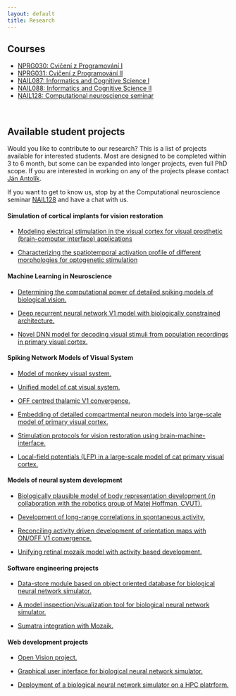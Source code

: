 ```yaml
---
layout: default
title: Research
---
```


## Courses

- <a href="./programovani1.html"><span>NPRG030: Cvičení z Programování I</span></a>
- <a href="./programovani2.html"><span>NPRG031: Cvičení z Programování II</span></a>
- <a href="./ikv1.html"><span>NAIL087: Informatics and Cognitive Science I</span></a>
- <a href="./ikv2.html"><span>NAIL088: Informatics and Cognitive Science II</span></a>
- <a href="./compneuroseminar.html"><span>NAIL128: Computational neuroscience seminar</span></a>
<br>

## Available student projects

Would you like to contribute to our research? This is a list of projects available for interested students.
Most are designed to be completed within 3 to 6 month, but some can be expanded into longer projects, even
full PhD scope. If you are interested in working on any of the projects please contact [Ján Antolík](antolikjan@gmail.com).

If you want to get to know us, stop by at the Computational neuroscience seminar [NAIL128](./compneuroseminar.html) and have a chat with us.


#### Simulation of cortical implants for vision restoration

- <a href="javascript:void(0)" onclick="$('#project_electric_stim').toggle();">Modeling electrical stimulation in the visual cortex for visual prosthetic (brain-computer interface) applications</a>  
   <small id="project_electric_stim" class="studentprojectlist" style="display: none;">
   Intracortical microstimulation (ICMS) describes the local stimulation of neurons in the cortex with penetrating electrodes. The technique enabled several breakthroughs in interfacing with the brain, among them the control of a cursor through neural activity in the motor cortex of a human patient and the visual perception of shapes in non-human primates. Only recently, a computational study presented a model unifying experimental observations how ICMS directly activates neurons in the close surrounding of the electrode: ICMS activates a sparse set of neurons around the electrode with the number of activated neurons in the sphere around the electrode tip decreasing over distance to the electrode. Yet, the way the brain responds to the direct activation of a set of neurons around the electrode with network activity (e.g. neural firing rates) remains poorly understood. The goal of this project is to implement an abstract model of ICMS for the our group's large-scale model of cat primary visual cortex. Utilizing this model to simulate ICMS in cat primary visual cortex, the spatial extent of the network response to the stimulation shall be compared to the one reported in experimental recordings from monkey and human cortex.
   </small>

- <a href="javascript:void(0)" onclick="$('#project_optio_inh_stim').toggle();">Characterizing the spatiotemporal activation profile of different morphologies for optogenetic stimulation</a>  
   <small id="project_opto_inh_stim" class="studentprojectlist" style="display: none;">
   New approach to sensory prosthetics is being developed, wherby the the cortex is stimulated via opto-genetic tools, which are being translated from mice to higher-order mammals including primates. However, how does light activate opto-genetically transfected neurons remains unclear. We have recently developed computational simulations of how light propagates through neural tissue and how it activates a detailed morphological model of V1 piramidal (excitatory) neuron that expresses Channelrhodopsin channels. It is however of great interst to understand such light stimulation effects also in other morphological neural types, particularly in inhibitory neurons. In this project student will understand NEURON simulator and our existing simulation framework. He will port existing simulation of illumination with light source to a morphological model of a inhibitory neuron, run our existing analysis and visualization.
   </small>

#### Machine Learning in Neuroscience

- <a href="javascript:void(0)" onclick="$('#project_V1power').toggle();">Determining the computational power of detailed spiking models of biological vision.</a>  
   <small id="project_V1power" class="studentprojectlist" style="display: none;">
   Primary visual cortex is a complex recurrent dynamical system that operates quite differently from how modern neural network systems do. It however still remains 
   unclear how does a biological V1 compare in its computational power to the state-of-the-art DNN systems for image analysis. In this project you
   will take our <a href="./research.html">large-scale biologically dietailed spiking network model </a> of cat primary visual cortex (V1) and prepend
   it to an existing state-of-the-art DNN system as its first stage of processing. You will then train both the original DNN and the new hybrid system
   on an image categorization benchmark and analyze the difference between the performance of the two systems.
   </small>


- <a href="javascript:void(0)" onclick="$('#project_bioconstr').toggle();">Deep recurrent neural network V1 model with biologically constrained architecture.</a>  
   <small id="project_bioconstr" class="studentprojectlist" style="display: none;">
   A common approach for studying the function of early sensory systems is to determine the relationship between sensory inputs and associated (experimentally recorded) neural responses. In the past, mostly linear [[1](http://www.ncbi.nlm.nih.gov/pubmed/12938771)], or shallow non-linear techniques were utilized, leading to limited predictive and consequently explanatory power of models fitted in this way. More recently, the popular deep convolutional architectures were successfully tested on the neural data [[2](https://arxiv.org/abs/1711.02653),[3](https://doi.org/10.1101/201764)]. These general, machine-learning motivated models, however, ignore the known anatomical and functional architecture of visual system. In this project we will rectify this shortcoming by setting up a recurrent deep neural network whose architecture will be constrained such that it reflects know features of cortical anatomy, including the separation of cortical circuits into layers, exc vs. inh neural types, different physiological properties across neural types and layers, and different later extents of interactions for different neural types and layers. The model will be trained on dynamical activity of V1 neurons respond to naturalistic videos. The goal will be to compare the prediction performance of the novel RNN architecture against state-of-the-art in the field of neural predictions, as well as assess how well will the learned connectivity reflect the real biological connectivity.
   </small>

- <a href="javascript:void(0)" onclick="$('#project_decoding').toggle();">Novel DNN model for decoding visual stimuli from population recordings in primary visual cortex.</a>  
   <small id="project_decoding" class="studentprojectlist" style="display: none;">
   Recent years have witnessed a major breakthrough in DNN models ability to predict neural population activity of V1 neurons to novel visual stimuli.The inverse problem of predicting the natural image based on the activity it elicits in population of V1 neurons, however, remains much less studied, and consequently mastered. In this project the student will implement and test a novel DNN architecture designed to predict visual inputs from population activity of V1 neurons. The key aspect of the model is a pre-processing stage that converts population activity of V1 neurons into n-dimansional matrix to which standard CNN architectures can be applied. The idea of the pre-processing stage is following. We will first train a forward model (from images to V1 activities). This will allows us to determine the position, phase and orientation of receptive fields of individual neurons. We will rasterized each of these three dimension (position, phase, orientation), leading to a coordinate system representable as 4D matrix (position has 2 dimension itself). The value at each coordinate (x,y,z,u) in the 3D matrix will be calculated as a weighted sum of the activities of neurons in the population, where  the weights are the distance of the preference vector of the given cell (its postion, orientation and phase preference) from the coodinates (x,y,z,u).
   </small>

#### Spiking Network Models of Visual System

- <a href="javascript:void(0)" onclick="$('#project_macaque').toggle();">Model of monkey visual system.</a>  
   <small id="project_macaque" class="studentprojectlist" style="display: none;">
  We have recently constructed a detailed large-scale [model](https://www.biorxiv.org/content/biorxiv/early/2019/02/20/416156.full.pdf) of cat primary visual cortex.
  Along with cat, macaque is the most common animal model in which vision in higher mammals is studied. Recently, a comprehensive
  dataset on macaque physiology and function has been [published](https://academic.oup.com/cercor/article-abstract/30/6/3483/5691251?redirectedFrom=fulltext). The goal of this project would be to utilize this new data and
  reparametrize the existing model of cat V1 to obtain analogouse model of macaque V1. Exploration of the implication of species differences
  on V1 processing is a possible future extension of the project.
  </small>

- <a href="javascript:void(0)" onclick="$('#project_unified').toggle();">Unified model of cat visual system.</a>  
   <small id="project_unified" class="studentprojectlist" style="display: none;">
  We have recently constructed a detailed large-scale [model](https://www.biorxiv.org/content/biorxiv/early/2019/02/20/416156.full.pdf) of cat primary visual cortex.
  Since, we have expanded the model in different directions in several followup studies: [addition of cortico-thalamic loop](http://www.theses.fr/2018USPCB083), [simulation of proshetic vision](https://www.nature.com/articles/s41598-021-88960-8) , and [exploration of conductance dynamics]().
  The goal of this project is to unify the existing models into single model instance and demonstrate that it can reproduce all the findings shown in the inidividual previous studies.
  </small>

- <a href="javascript:void(0)" onclick="$('#project_mozaik_ON_OFF').toggle();">OFF centred thalamic V1 convergence.</a>  
   <small id="project_mozaik_ON_OFF" class="studentprojectlist" style="display: none;">
  Recent [work](https://www.nature.com/articles/nature17936) by Alonso Lab has shown that thalamic ON and OFF afferents converging onto neurons in primary visual cortex
  have a very specific organization, which is OFF dominated, OFF centric and runs orthogonal to ocular dominance columns. Our current <a href="./research.html">large-scale integrative model </a>
  of V1 does not feature this specific organization of thalamo-cortical afferents. The goal of this project will be to integrate this specific thalamo-cortical convergence
  into the model, and then analyze the impact of this more specfific connectivity on the functional properties of the model.
  </small>


- <a href="javascript:void(0)" onclick="$('#project2').toggle();">Embedding of detailed compartmental neuron models into large-scale model of primary visual cortex.</a>  
   <small id="project2" class="studentprojectlist" style="display: none;">
  One of the ongoing projects in our group is development of <a href="./research.html">large-scale integrative model </a> of cat primary visual cortex (V1).
  This model is based on the <a href="http://www.scholarpedia.org/article/Adaptive_exponential_integrate-and-fire_model">Adaptive-Exponential Leaky Integrate and Fire</a>
  neuron model, which reduces biological neurons to a point process, ignoring
  its geometrical properties. In this project student will embed single compartmental model of V1 pyramidal neuron into the large scale point process
  simulation available in the group, and investigate the behavior of the added detailed neuron under the influence of the input coming from the large scale
  V1 simulation, focusing on properties influenced by the neuron's geometry.
  </small>

- <a href="javascript:void(0)" onclick="$('#project10').toggle();">Stimulation protocols for vision restoration using brain-machine-interface.</a>  
   <small id="project10" class="studentprojectlist" style="display: none;">
  Recently we have applied the large-scale models developed in our team to the problem of cortical visual prosthesis. New approach to sensory prosthetics is being developed,
  wherby the the cortex is stimulated via opto-genetic tools, which are being translated from mice to higher-order mammals including primates. While all the technological components
  of the visual prosthesis are still under development, an important question remains open: how to stimulate the cortex to elicit percepts that are close to those due to the perception
  of the given stimulus under normal vision. This is where our large-scale modelling approach comes in. Using our V1 model simulations to test potenial stimulation strategies, we are
  making progress at answering this question. Currently, we have gained insights
  on how to eleicit simple canonical visual stimuli, specifically sinusoidal gratings. In the next step the student will be responsible for expanding the design and analysis to generic
  stimulation protocol capable of eliciting arbitrary visual stimuli. The current protocol can be straightforwardly expanded to this general case . The student't responsibility will be
  to implement this new stimulation protocol in our simulation framework, test the protocol in our model of V1, and implement and perform all the required analysis. Strong programming and
  analytical skills required. Knowledge of Python, computation neuroscience or neurobiology of visual system a plus.
  </small>

- <a href="javascript:void(0)" onclick="$('#project3').toggle();">Local-field potentials (LFP) in a large-scale model of cat primary visual cortex.</a>  
   <small id="project3" class="studentprojectlist" style="display: none;">
  One of the ongoing projects in our group is development of <a href="./research.html">large-scale integrative model </a> of cat primary visual cortex (V1).
  [LFP](https://en.wikipedia.org/wiki/Local_field_potential) is an electrophysiological signal generated by the summed electric current flowing from multiple
  nearby neurons within a small volume of nervous tissue. The goal of this project is to investigate the LFP signals that would be generated
  in our simulations of V1. The V1 model under investigation does not explicitly contain LFP signals, only the sub-threshold and spiking responses of
  individual neurons are available. Therefore one of previously proposed models
  of LFP signals such as [this one](https://github.com/INM-6/hybridLFPy) will be used to generate artifical LFP signals based on the outputs of the V1 simulation.
  This will be followed by thourough analysis of the resulting LFPs and results compared to previous findings, including recent data recorded at <a href="http://www.unic.cnrs-gif.fr/teams.html">UNIC</a> by the
  <a href="https://www.unic.cnrs-gif.fr/teams/Research%20group%20of%20Yves%20Fr%C3%A9gnac">Yves Frégnac group</a>.
  </small>

#### Models of neural system development

- <a href="javascript:void(0)" onclick="$('#project_body').toggle();">Biologically plausible model of body representation development (in collaboration with the robotics group of Matej Hoffman, CVUT).</a>  
   <small id="project_body" class="studentprojectlist" style="display: none;">
  This project is performed in tight collaboration with the robotics group of [Matej Hoffman](https://sites.google.com/site/matejhof/home).
  The goal of this project is to explain how body representations can be learned in humanoid robots during
  haptic self-exploration based on inputs provided by ‘artificial skin’ covering the robot’s body.
  We hypothesize that [our model of cortical development proposed](https://www.ncbi.nlm.nih.gov/pmc/articles/PMC3082289/pdf/fncom-05-00017.pdf)
  can aid this goal in following two ways:  (i) the model itself, when fed with the somatosensory data will form effective,
  biologically plausible representation of body surface, (ii) the novelty signal that can be straightforwardly
  obtained from the model can within the closed loop paradigm guide self-exploration behavior towards efficient
  exploration of the body space. The novelty signal is readily available in the model, as novel inputs are poorly
  represented by the evolving cortical representation and thus the input will have high distance from the most representative
  (close within input space) cortical neuron. Thus a simple winner-take-all mechanism at the cortical level, that outputs
  the distance between the input and the point in input space the winner neuron represents will yield effective novelty signal.
  The student will test these hypotheses in collaboration with the [Hoffman group](https://sites.google.com/site/matejhof/home) guided by following milestones. He/she will
  implement and validate the model of somatosensory map formation from artificial skin inputs, implement the novelty signal extraction
  mechanism, test its impact on map formation in closed-loop system, integrate the resulting model within the humanoid
  robotic system at Hoffman group, and perform experiments to confirm effectiveness of the model and search for bio-morphic
  correlates in the resulting behavior.
  </small>

- <a href="javascript:void(0)" onclick="$('#project_kaschube').toggle();">Development of long-range correlations in spontaneous activity.</a>  
   <small id="project_kaschube" class="studentprojectlist" style="display: none;">
  In a recent paper, [Smith et al.](Distributed network interactions and their emergence in developing neocortex) demonstrate that spontaneous activity 
  in early post-natal V1 in ferrets, before eye opening, is already highly structured with spontaneous spatial correlations that are linked to the
  orientation maps that develop few days later. Furthermore, it was shown, that no afferent input from thalamus (or retina) is needed for these
  structure in spontaneous activity to appear. The authors hypothesize, that local maxican-hat-like connectivity that is anysothropic is 
  sufficent for such correlation patterns to appear. In this project we will verify the hypothesis that the anaysothropy of local connections, which
  is questionable, is not neccesary if hebbian learning on the cortico-corticl synapses is assumed, and furthermore, such mechanisms can explain
  further development and refinenement of orientation maps. The goal of this project is to build a firing-rate model with hebbian-learning that 
  will demonstrate test this hypothesis.
  </small>

- <a href="javascript:void(0)" onclick="$('#project_dev_ON_OFF').toggle();">Reconciling activity driven development of orientation maps with ON/OFF V1 convergence.</a>  
   <small id="project_dev_ON_OFF" class="studentprojectlist" style="display: none;">
  During post-natal development, primary visual cortex undergoes remarkable functional organization resulting in expression
  of topologically smooth orientation map across it's surface. The most common type of explenation for this phenomena is activity based development,
  whereby internally generated or visually driven activity coupled with plasticity in the thalamo-cortical and corico-cortical pathway
  induces gradual establishment of the orientation maps. [LISSOM](http://ioam.github.io/topographica/Tutorials/GCAL_Tutorial.html) based familiy of models is an example of such activity + plasticity driven theoretical explanation of this phenomena.
  Recent [work](https://www.nature.com/articles/nature17936) by Alonso Lab has shown that thalamic ON and OFF afferents converging onto neurons in primary visual cortex
  have a very specific organization, which is OFF dominated, OFF centric and runs orthogonal to ocular dominance columns. The current activity driven models of V1 development
  cannot explain this specific organization of thalamo-cortical afferents. The goal of this project will be the expand these models to account for these new findings.
  </small>

- <a href="javascript:void(0)" onclick="$('#project1').toggle();">Unifying retinal mozaik model with activity based development.</a>  
   <small id="project1" class="studentprojectlist" style="display: none;">
  During post-natal development, primary visual cortex undergoes remarkable functional organization resulting - among others - in expression
  of topologically smooth orientation map across it's surface. The most common type of explenation for this phenomena is activity based development,
  whereby internally generated or visually driven activity coupled with plasticity in the thalamo-cortical and corico-cortical pathway
  induces gradual establishment of the orientation maps. [LISSOM](http://ioam.github.io/topographica/Tutorials/GCAL_Tutorial.html) based familiy of models is an example of such activity + plasticity driven models.
  An alternative explanation has been proposed by [Ringach](http://jn.physiology.org/content/92/1/468) (see also [this](http://www.nature.com/neuro/journal/v14/n7/full/nn.2824.html)) , in which the initial orientation maps are directly established by
  the very specific geometric properties of retinal ganglion cells RFs positions in visual space: [retinal mozaiks](http://labs.nri.ucsb.edu/reese/benjamin/PubsRetinalMosaics.html). However, this explanation
  can account only for initial very weak orientation maps, and low orienation selectivities of individual neurons in particular, and it is clear that
  the system has to undergo major further refinement in order to match the experimentally observed adult state. The goal of this project is to combine
  the two hypothesis of orientation map development and investigate their possible interactions.
  Specifically retinal mozaiks will be introduced into a LISSOM model, thus inducing the initial orientation maps based on Ringach et al. theory.
  This will be followed by simulation of the activity and plasticity driven development, which should lead to refinement of the intial maps.
  The correspondance between the initial retinal mozaik induced map with the final developed map will be assesed, and possible advantages of such
  dual orientation map development mechanism will be investigated.
  </small>

#### Software engineering projects

- <a href="javascript:void(0)" onclick="$('#project5').toggle();">Data-store module based on object oriented database for biological neural network simulator.</a>  
   <small id="project5" class="studentprojectlist" style="display: none;">
  <a href="https://github.com/antolikjan/mozaik">Mozaik</a> is a an automated workflow for large-scale neural simulations,
  with a highly modular architecture. One of the core Mozaik modules is a data-store, in which recordings from simulations richly
  annotated with metadata regarding experimental context are stored. Currently the data-store module is implemented as a
  database-like system based on [Neo](http://neuralensemble.org/neo/) library for internal representation of recorded data.
  The goal of this project is to develop an alternative data-store module based around dedicated key-value database such as
  [BerkelyDB](http://www.oracle.com/technetwork/database/database-technologies/berkeleydb/overview/index.html) or [CodernityDB](http://labs.codernity.com/codernitydb/).
  </small>

- <a href="javascript:void(0)" onclick="$('#project6').toggle();">A model inspection/visualization tool for biological neural network simulator.</a>  
   <small id="project6"  class="studentprojectlist" style="display: none;">
  <a href="https://github.com/antolikjan/mozaik">Mozaik</a> is a an automated workflow for large-scale neural simulations.
  The [model of primary visual cortex](/research.html) developed in our lab, and implemented in Mozaik, has a complex connectivity structure.
  Although there are various tests that the connectivity has been realized as expected, currently, there is no easy way to
  visualize the network spatial structure and connectivity in [Mozaik](https://github.com/antolikjan/mozaik). The aim of this project is to develop a
  model inspection and visualization tool, for Mozaik, possibly building on existing tools such as [ConnPlotter](http://arken.umb.no/~plesser/software.html), [Moogli](http://moose.ncbs.res.in/moogli/), and [NeurAnim](http://software.incf.org/software/neuranim).
  </small>

- <a href="javascript:void(0)" onclick="$('#project8').toggle();">Sumatra integration with Mozaik.</a>  
   <small id="project8" class="studentprojectlist" style="display: none;">
  <a href="https://github.com/antolikjan/mozaik">Mozaik</a> is a an automated workflow for large-scale neural simulations.
  <a href="http://neuralensemble.org/sumatra/">Sumatra</a> is a tool for provenance tracking. Sumatra shares several features with Mozaik, but it also
  posses features that would enhance the Mozaik workflow. The goal of this project is to integrate Sumatra with Mozaik, and
  remove overlapping features from Mozaik and delegating them to Sumatra, in line with long term goal of outsourcing
  as much functionality from Mozaik to dedicated tools. This project is suitable for students with interest in Neuroinformatics
  and moderate skills in Python and versioning systems.
  </small>

#### Web development projects

- <a href="javascript:void(0)" onclick="$('#project12').toggle();">Open Vision project.</a>  
   <small id="project12" class="studentprojectlist" style="display: none;">
  <a href="https://github.com/antolikjan/mozaik">Mozaik</a> is a an automated workflow for large-scale neural simulations. Inspired by the [OpenWorm](http://www.openworm.org)
  initiative, this project strives to bring neural based modelling of vision to the public. It will seek to engage the cognitive sciences enthusiast community into
  coordinate effort to build a comprehensive model of early and higher vision. We envision multiple phases of the project: <br>
  (1) Build a server running mozaik based V1 model and serve it on the new Open Vision website. The website will allow any member of public to submit a video and receive back the responses of selected model cells.<br>
  (2) Develop a web frontend to the Mozaik toolkit and use it to expand the Open Vision website to allow full configuration of the served model. Publish more models and experimental protocols already develop in our group. <br>
  (3) Expand upon 1 and 2 to build full open science platform similar to OpenWorm project, and build striving community around it.
  </small>

- <a href="javascript:void(0)" onclick="$('#project4').toggle();">Graphical user interface for biological neural network simulator.</a>  
   <small id="project4" class="studentprojectlist" style="display: none;">
  <a href="https://github.com/antolikjan/mozaik">Mozaik</a> is a an automated workflow for large-scale neural simulations.
  Mozaik automatically records data from simulations, annotates it with metadata regarding experimental context, and stores
  them in an internal data-store. An query based interface allows analysis and visualization modules to efficiently navigate
  through the stored data based on the attached metadata. Currently, Mozaik offers only programatic API to perform these interactions
  with data-store. The goal of this project would be to write a HTML based graphical user interface frontend, to the Mozaik data-store, that will
  allow users to conveniently and interactively navigate and select data from the data-store and subsequently execute on them anaysis and
  visualization routines from Mozaik libraries.  
   </small>

- <a href="javascript:void(0)" onclick="$('#project7').toggle();">Deployment of a biological neural network simulator on a HPC platrform.</a>  
   <small id="project7" class="studentprojectlist" style="display: none;">
  [Mozaik](https://github.com/antolikjan/mozaik) is a an automated workflow for large-scale neural simulations.
  Mozaik depends on a moderate software stack including [PyNN](http://neuralensemble.org/PyNN/) as a simulator independent
  model specification language, and [Nest](http://www.nest-initiative.org/) as the simulator of choice in our projects.
  Currently we deploy Mozaik (together with the software stack) on a local cluster, however already at this relatively
  small scale we are aware of number of inefficiencies in terms of its performance in the parallel environment. Furthermore, in future we would like
  to deploy Mozaik on a large-scale High Performance Computing (HPC) platform such as [ADA](http://www.idris.fr/ada/). The goal of this project is to test and optimize Mozaik and it's underlying
  software stack to run efficiently on the local cluster, and subsequently scale it up to a large-scale HPC platform.
  This project is suitable for students with experience and interest in parallel programming and HPC.
  </small>
